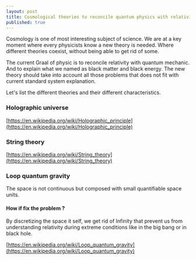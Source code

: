 ```yaml
---
layout: post
title: Cosmological theories to reconcile quantum physics with relativity
published: true
---
```

Cosmology is one of most interesting subject of science.
We are at a key moment where every physicists know a new theory is needed.
Where different theories coexist, without being able to get rid of some.

The current Graal of physic is to reconcile relativity with quantum mechanic.
And to explain what we named as black matter and black energy.
The new theory should take into account all those problems that does not fit with current standard system explanation.

Let's list the different theories and their different characteristics.

### Holographic universe

[https://en.wikipedia.org/wiki/Holographic_principle](https://en.wikipedia.org/wiki/Holographic_principle)

### String theory

[https://en.wikipedia.org/wiki/String_theory](https://en.wikipedia.org/wiki/String_theory)

### Loop quantum gravity

The space is not continuous but composed with small quantifiable space units.

#### How if fix the problem ?

By discretizing the space it self, we get rid of Infinity that prevent us from understanding relativity during extreme conditions like in the big bang or in black hole.

[https://en.wikipedia.org/wiki/Loop_quantum_gravity](https://en.wikipedia.org/wiki/Loop_quantum_gravity)

